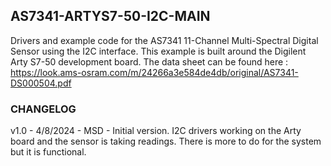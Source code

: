 ## AS7341-ARTYS7-50-I2C-MAIN ##
Drivers and example code for the AS7341 11-Channel Multi-Spectral Digital Sensor using the I2C interface. This example is built around the Digilent  Arty S7-50 development board. The data sheet can be found here : https://look.ams-osram.com/m/24266a3e584de4db/original/AS7341-DS000504.pdf

### CHANGELOG ###
v1.0 - 4/8/2024 - MSD - Initial version. I2C drivers working on the Arty board and the sensor is taking readings. There is more to do for the system but it is functional.
